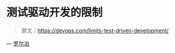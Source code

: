 # 测试驱动开发的限制

> 原文：<https://devops.com/limits-test-driven-development/>

— [罗尔泊](https://devops.com/author/breselman/)